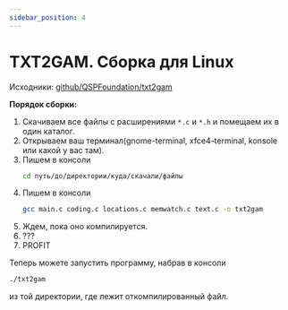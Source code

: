 ```yaml
---
sidebar_position: 4
---
```


# TXT2GAM. Сборка для Linux
<!-- [:informarch_forlinux] -->

Исходники: [github/QSPFoundation/txt2gam](https://github.com/QSPFoundation/txt2gam)

**Порядок сборки:**

1. Скачиваем все файлы с расширениями `*.c` и `*.h` и помещаем их в один каталог.
2. Открываем ваш терминал(gnome-terminal, xfce4-terminal, konsole или какой у вас там).
3. Пишем в консоли
	```bash
	cd путь/до/директории/куда/скачали/файлы
	```
4. Пишем в консоли
	```bash
	gcc main.c coding.c locations.c memwatch.c text.c -o txt2gam
	```
5. Ждем, пока оно компилируется.
6. ???
7. PROFIT

Теперь можете запустить программу, набрав в консоли

```bash
./txt2gam
```

из той директории, где лежит откомпилированный файл.
